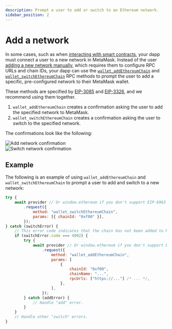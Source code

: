 ```yaml
---
description: Prompt a user to add or switch to an Ethereum network.
sidebar_position: 2
---
```


# Add a network

In some cases, such as when [interacting with smart contracts](../../concepts/smart-contracts.md),
your dapp must connect a user to a new network in MetaMask.
Instead of the user [adding a new network manually](https://support.metamask.io/hc/en-us/articles/360043227612-How-to-add-a-custom-network-RPC#h_01G63GGJ83DGDRCS2ZWXM37CV5),
which requires them to configure RPC URLs and chain IDs, your dapp can use the
[`wallet_addEthereumChain`](/wallet/reference/wallet_addethereumchain) and
[`wallet_switchEthereumChain`](/wallet/reference/wallet_switchethereumchain) RPC methods to prompt
the user to add a specific, pre-configured network to their MetaMask wallet.

These methods are specified by [EIP-3085](https://eips.ethereum.org/EIPS/eip-3085) and
[EIP-3326](https://eips.ethereum.org/EIPS/eip-3326), and we recommend using them together.

1. `wallet_addEthereumChain` creates a confirmation asking the user to add the specified network to MetaMask.
2. `wallet_switchEthereumChain` creates a confirmation asking the user to switch to the specified network.

The confirmations look like the following:

<div class="row">
    <div class="column">
        <img src={require("../../assets/add-network.png").default} alt="Add network confirmation" style={{border: '1px solid #DCDCDC'}} />
    </div>
    <div class="column">
        <img src={require("../../assets/switch-network.png").default} alt="Switch network confirmation" style={{border: '1px solid #DCDCDC'}} />
    </div>
</div>

## Example

The following is an example of using `wallet_addEthereumChain` and `wallet_switchEthereumChain` to
prompt a user to add and switch to a new network:

```javascript
try {
    await provider // Or window.ethereum if you don't support EIP-6963.
        .request({
            method: "wallet_switchEthereumChain",
            params: [{ chainId: "0xf00" }],
        });
} catch (switchError) {
    // This error code indicates that the chain has not been added to MetaMask.
    if (switchError.code === 4902) {
        try {
            await provider // Or window.ethereum if you don't support EIP-6963.
                .request({
                    method: "wallet_addEthereumChain",
                    params: [
                        {
                            chainId: "0xf00",
                            chainName: "...",
                            rpcUrls: ["https://..."] /* ... */,
                        },
                    ],
                });
        } catch (addError) {
            // Handle "add" error.
        }
    }
    // Handle other "switch" errors.
}
```